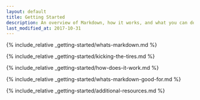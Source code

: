 ```yaml
---
layout: default
title: Getting Started
description: An overview of Markdown, how it works, and what you can do with it.
last_modified_at: 2017-10-31
---
```


{% include_relative _getting-started/whats-markdown.md %}

{% include_relative _getting-started/kicking-the-tires.md %}

{% include_relative _getting-started/how-does-it-work.md %}

{% include_relative _getting-started/whats-markdown-good-for.md %}

{% include_relative _getting-started/additional-resources.md %}
